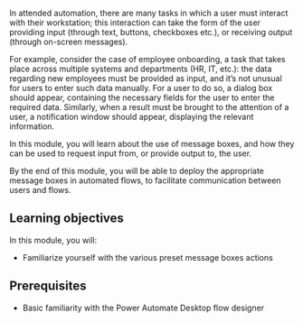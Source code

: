 In attended automation, there are many tasks in which a user must interact with their workstation; this interaction can take the form of the user providing input (through text, buttons, checkboxes etc.), or receiving output (through on-screen messages).

For example, consider the case of employee onboarding, a task that takes place across multiple systems and departments (HR, IT, etc.): the data regarding new employees must be provided as input, and it’s not unusual for users to enter such data manually. For a user to do so, a dialog box should appear, containing the necessary fields for the user to enter the required data. Similarly, when a result must be brought to the attention of a user, a notification window should appear, displaying the relevant information.

In this module, you will learn about the use of message boxes, and how they can be used to request input from, or provide output to, the user.

By the end of this module, you will be able to deploy the appropriate message boxes in automated flows, to facilitate communication between users and flows.

## Learning objectives

In this module, you will:

* Familiarize yourself with the various preset message boxes actions

## Prerequisites

* Basic familiarity with the Power Automate Desktop flow designer
